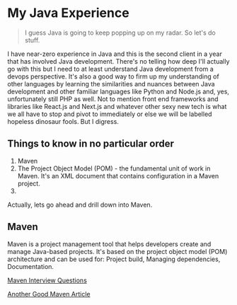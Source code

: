 # My Java Experience

> I guess Java is going to keep popping up on my radar. So let's do stuff.

I have near-zero experience in Java and this is the second client in a year that has involved Java development. There's no telling how deep I'll actually go with this but I need to at least understand Java development from a devops perspective. It's also a good way to firm up my understanding of other languages by learning the similarities and nuances between Java development and other familiar languages like Python and Node.js and, yes, unfortunately still PHP as well. Not to mention front end frameworks and libraries like React.js and Next.js and whatever other sexy new tech is what we all have to stop and pivot to immediately or else we will be labelled hopeless dinosaur fools. But I digress.

## Things to know in no particular order

1. Maven
2. The Project Object Model (POM) - the fundamental unit of work in Maven. It's an XML document that contains configuration in a Maven project.
3. 

Actually, lets go ahead and drill down into Maven.

## Maven
Maven is a project management tool that helps developers create and manage Java-based projects. It's based on the project object model (POM) architecture and can be used for: Project build, Managing dependencies, Documentation.

[Maven Interview Questions](https://www.interviewbit.com/maven-interview-questions/#:~:text=Maven%20is%20a%20robust%20project,manage%20any%20Java%2Dbased%20project.)

[Another Good Maven Article](https://www.browserstack.com/guide/maven-devops#:~:text=Maven%20helps%20developers%20manage%20Java,Build%20a%20project%20using%20Maven.)